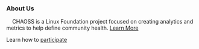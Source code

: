 
### About Us

&nbsp;
&nbsp;
CHAOSS is a Linux Foundation project focused on creating analytics and metrics to help define community health. [Learn More](https://chaoss.community/about/governance/)

Learn how to [participate](https://chaoss.community/community/)
